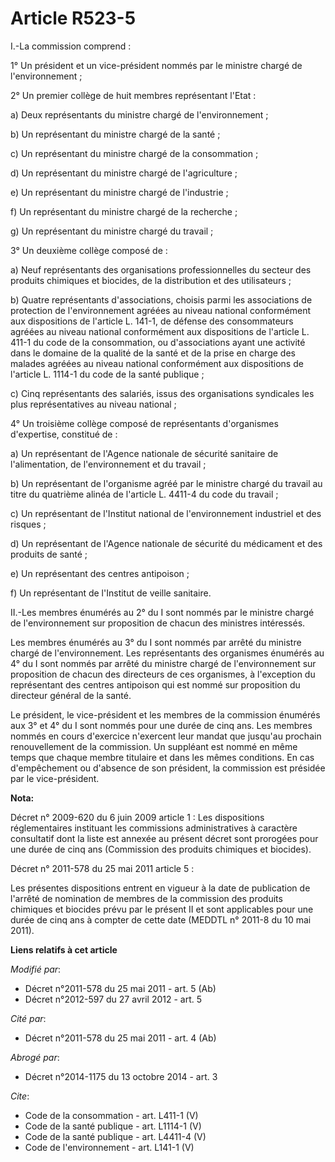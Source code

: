 # Article R523-5

I.-La commission comprend : 

1° Un président et un vice-président nommés par le ministre chargé de l'environnement ; 

2° Un premier collège de huit membres représentant l'Etat : 

a) Deux représentants du ministre chargé de l'environnement ; 

b) Un représentant du ministre chargé de la santé ; 

c) Un représentant du ministre chargé de la consommation ; 

d) Un représentant du ministre chargé de l'agriculture ; 

e) Un représentant du ministre chargé de l'industrie ; 

f) Un représentant du ministre chargé de la recherche ; 

g) Un représentant du ministre chargé du travail ; 

3° Un deuxième collège composé de : 

a) Neuf représentants des organisations professionnelles du secteur des produits chimiques et biocides, de la distribution et
des utilisateurs ; 

b) Quatre représentants d'associations, choisis parmi les associations de protection de l'environnement agréées au niveau
national conformément aux dispositions de l'article L. 141-1, de défense des consommateurs agréées au niveau national
conformément aux dispositions de l'article L. 411-1 du code de la consommation, ou d'associations ayant une activité dans le
domaine de la qualité de la santé et de la prise en charge des malades agréées au niveau national conformément aux
dispositions de l'article L. 1114-1 du code de la santé publique ; 

c) Cinq représentants des salariés, issus des organisations syndicales les plus représentatives au niveau national ; 

4° Un troisième collège composé de représentants d'organismes d'expertise, constitué de : 

a) Un représentant de l'Agence nationale de sécurité sanitaire de l'alimentation, de l'environnement et du travail ; 

b) Un représentant de l'organisme agréé par le ministre chargé du travail au titre du quatrième alinéa de l'article L. 4411-4
du code du travail ; 

c) Un représentant de l'Institut national de l'environnement industriel et des risques ; 

d) Un représentant de l'Agence nationale de sécurité du médicament et des produits de santé ; 

e) Un représentant des centres antipoison ; 

f) Un représentant de l'Institut de veille sanitaire. 

II.-Les membres énumérés au 2° du I sont nommés par le ministre chargé de l'environnement sur proposition de chacun des
ministres intéressés. 

Les membres énumérés au 3° du I sont nommés par arrêté du ministre chargé de l'environnement. Les représentants des
organismes énumérés au 4° du I sont nommés par arrêté du ministre chargé de l'environnement sur proposition de chacun des
directeurs de ces organismes, à l'exception du représentant des centres antipoison qui est nommé sur proposition du directeur
général de la santé. 

Le président, le vice-président et les membres de la commission énumérés aux 3° et 4° du I sont nommés pour une durée de cinq
ans. Les membres nommés en cours d'exercice n'exercent leur mandat que jusqu'au prochain renouvellement de la commission. Un
suppléant est nommé en même temps que chaque membre titulaire et dans les mêmes conditions. En cas d'empêchement ou d'absence
de son président, la commission est présidée par le vice-président.

**Nota:**

Décret n° 2009-620 du 6 juin 2009 article 1 : Les dispositions réglementaires instituant les commissions administratives à
caractère consultatif dont la liste est annexée au présent décret sont prorogées pour une durée de cinq ans (Commission des
produits chimiques et biocides).

Décret n° 2011-578 du 25 mai 2011 article 5 : 

Les présentes dispositions entrent en vigueur à la date de publication de l'arrêté de nomination de membres de la commission
des produits chimiques et biocides prévu par le présent II et sont applicables pour une durée de cinq ans à compter de cette
date (MEDDTL n° 2011-8 du 10 mai 2011).

**Liens relatifs à cet article**

_Modifié par_:

  - Décret n°2011-578 du 25 mai 2011 - art. 5 (Ab)
  - Décret n°2012-597 du 27 avril 2012 - art. 5

_Cité par_:

  - Décret n°2011-578 du 25 mai 2011 - art. 4 (Ab)

_Abrogé par_:

  - Décret n°2014-1175 du 13 octobre 2014 - art. 3

_Cite_:

  - Code de la consommation - art. L411-1 (V)
  - Code de la santé publique - art. L1114-1 (V)
  - Code de la santé publique - art. L4411-4 (V)
  - Code de l'environnement - art. L141-1 (V)
